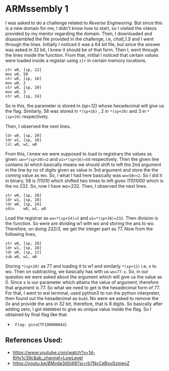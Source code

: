 # ARMssembly 1
I was asked to do a challenge related to *Reverse Engineering*. But since this is a new domain for me, I didn't know how to start, so I visited the videos provided by my mentor regarding the domain.
	Then, I downloaded and disassembled the file provided in the challenge, i.e, *chall_1.S* and I went through the lines. Initially I noticed it was a 64 bit file, but since the answer was asked in 32 bit, I knew it should be of that form. Then I, went through the lines inside the function. From that, initlial I noticed that certain values were loaded inside a registar using `str` in certain memory locations.
```
str	w0, [sp, 12]
mov	w0, 58
str	w0, [sp, 16]
mov	w0, 2
str	w0, [sp, 20]
mov	w0, 3
str	w0, [sp, 24]
```
So in this, the parameter is stored in *(sp+12)* whose hexadecimal will give us the flag. Similarly, 58 was stored in `*(sp+16)` , 2 in `*(sp+20)` and 3 in `*(sp+24)` respectively.

Then, I observed the next lines.
```
ldr	w0, [sp, 20]
ldr	w1, [sp, 16]
lsl	w0, w1, w0
```
From this, I knew we were supposed to load to registrars the values as given: `wo=*(sp+20)=2` and `w1=*(sp+16)=58` respectively. Then the given line contains *lsl* which basically means we should shift to left the 2nd argument in the line by no of digits given as value in 3rd argument and store the the coming value as wo. So, I what I had here basically was `wo=58<<2`. So I did it in binary, 58 is *111010* which shifted two times to left gives *11101000* which is the no 232. So, now I have wo=232.
Then, I observed the next lines.
```
str	w0, [sp, 28]
ldr	w1, [sp, 28]
ldr	w0, [sp, 24]
sdiv	w0, w1, w0
```
Load the registrar as `wo=*(sp+24)=3` and `w1=*(sp+28)=232`. Then division is the function. So were are dividing w1 with wo and storing the ans to wo.
Therefore, on doing *232/3*, we get the integer part as 77. 
Now from the following lines,
```
str	w0, [sp, 28]
ldr	w1, [sp, 28]
ldr	w0, [sp, 12]
sub	w0, w1, w0
```
Storing `*(sp+28)` as 77 and loading it to w1 and similarly `*(sp+12)` i.e, x to wo. Then on subtracting, we basically has with us `wo=77-x`. So, in our question we were asked about the argument which will give us the value as 0. Since x is our parameter which attains the value of argument, therefore that argument is 77. So what we need to get is the hexadecimal form of 77. For that, I went to wsl terminal, used python3 to run the python interpreter, then
found out the hexadecimal as `0x4d`. No were we asked to remove the *0x* and provide the ans in 32 bit, therefore, that is 8 digits. So basically after adding zero, I got `0000004d` to give as unique value inside the flag. So I obtained by final flag like that.
- ` Flag: picoCTF{0000004d}`

## References Used:
- https://www.youtube.com/watch?v=1d-6Hv1c39c&ab_channel=LowLevel
- https://youtu.be/BMvda3d0dt8?si=rb7NvCeByuSzmeoZ




